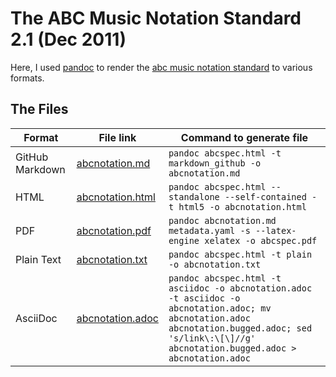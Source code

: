 # The ABC Music Notation Standard 2.1 (Dec 2011)

Here, I used [pandoc](pandoc.org) to render the [abc music notation standard](http://abcnotation.com/wiki/abc:standard:v2.1) to various formats.

## The Files

| Format           | File link                            | Command to generate file |
| ---------------- | ------------------------------------ | -------------------------|
| GitHub Markdown  | [abcnotation.md](abcnotation.md)     | `pandoc abcspec.html -t markdown_github -o abcnotation.md` |
| HTML             | [abcnotation.html](abcnotation.html) | `pandoc abcspec.html --standalone --self-contained -t html5 -o abcnotation.html` |
| PDF              | [abcnotation.pdf](abcnotation.pdf)   | `pandoc abcnotation.md metadata.yaml -s --latex-engine xelatex -o abcspec.pdf` |
| Plain Text       | [abcnotation.txt](abcnotation.txt)   | `pandoc abcspec.html -t plain -o abcnotation.txt` |
| AsciiDoc         | [abcnotation.adoc](abcnotation.adoc) | `pandoc abcspec.html -t asciidoc -o abcnotation.adoc -t asciidoc -o abcnotation.adoc; mv abcnotation.adoc abcnotation.bugged.adoc; sed 's/link\:\[\]//g' abcnotation.bugged.adoc > abcnotation.adoc` |



